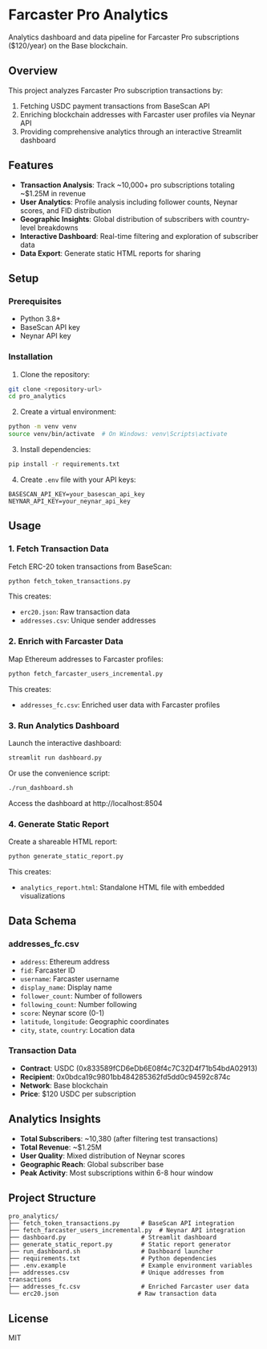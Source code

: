 # Farcaster Pro Analytics

Analytics dashboard and data pipeline for Farcaster Pro subscriptions ($120/year) on the Base blockchain.

## Overview

This project analyzes Farcaster Pro subscription transactions by:
1. Fetching USDC payment transactions from BaseScan API
2. Enriching blockchain addresses with Farcaster user profiles via Neynar API
3. Providing comprehensive analytics through an interactive Streamlit dashboard

## Features

- **Transaction Analysis**: Track ~10,000+ pro subscriptions totaling ~$1.25M in revenue
- **User Analytics**: Profile analysis including follower counts, Neynar scores, and FID distribution
- **Geographic Insights**: Global distribution of subscribers with country-level breakdowns
- **Interactive Dashboard**: Real-time filtering and exploration of subscriber data
- **Data Export**: Generate static HTML reports for sharing

## Setup

### Prerequisites

- Python 3.8+
- BaseScan API key
- Neynar API key

### Installation

1. Clone the repository:
```bash
git clone <repository-url>
cd pro_analytics
```

2. Create a virtual environment:
```bash
python -m venv venv
source venv/bin/activate  # On Windows: venv\Scripts\activate
```

3. Install dependencies:
```bash
pip install -r requirements.txt
```

4. Create `.env` file with your API keys:
```env
BASESCAN_API_KEY=your_basescan_api_key
NEYNAR_API_KEY=your_neynar_api_key
```

## Usage

### 1. Fetch Transaction Data

Fetch ERC-20 token transactions from BaseScan:
```bash
python fetch_token_transactions.py
```

This creates:
- `erc20.json`: Raw transaction data
- `addresses.csv`: Unique sender addresses

### 2. Enrich with Farcaster Data

Map Ethereum addresses to Farcaster profiles:
```bash
python fetch_farcaster_users_incremental.py
```

This creates:
- `addresses_fc.csv`: Enriched user data with Farcaster profiles

### 3. Run Analytics Dashboard

Launch the interactive dashboard:
```bash
streamlit run dashboard.py
```

Or use the convenience script:
```bash
./run_dashboard.sh
```

Access the dashboard at http://localhost:8504

### 4. Generate Static Report

Create a shareable HTML report:
```bash
python generate_static_report.py
```

This creates:
- `analytics_report.html`: Standalone HTML file with embedded visualizations

## Data Schema

### addresses_fc.csv
- `address`: Ethereum address
- `fid`: Farcaster ID
- `username`: Farcaster username
- `display_name`: Display name
- `follower_count`: Number of followers
- `following_count`: Number following
- `score`: Neynar score (0-1)
- `latitude`, `longitude`: Geographic coordinates
- `city`, `state`, `country`: Location data

### Transaction Data
- **Contract**: USDC (0x833589fCD6eDb6E08f4c7C32D4f71b54bdA02913)
- **Recipient**: 0x0bdca19c9801bb484285362fd5dd0c94592c874c
- **Network**: Base blockchain
- **Price**: $120 USDC per subscription

## Analytics Insights

- **Total Subscribers**: ~10,380 (after filtering test transactions)
- **Total Revenue**: ~$1.25M
- **User Quality**: Mixed distribution of Neynar scores
- **Geographic Reach**: Global subscriber base
- **Peak Activity**: Most subscriptions within 6-8 hour window

## Project Structure

```
pro_analytics/
├── fetch_token_transactions.py      # BaseScan API integration
├── fetch_farcaster_users_incremental.py  # Neynar API integration
├── dashboard.py                     # Streamlit dashboard
├── generate_static_report.py        # Static report generator
├── run_dashboard.sh                 # Dashboard launcher
├── requirements.txt                 # Python dependencies
├── .env.example                     # Example environment variables
├── addresses.csv                    # Unique addresses from transactions
├── addresses_fc.csv                 # Enriched Farcaster user data
└── erc20.json                      # Raw transaction data
```

## License

MIT